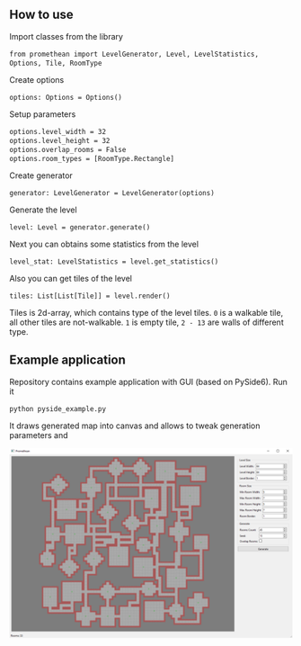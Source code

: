 ## How to use

Import classes from the library

```
from promethean import LevelGenerator, Level, LevelStatistics, Options, Tile, RoomType
```

Create options

```
options: Options = Options()
```

Setup parameters

```
options.level_width = 32
options.level_height = 32
options.overlap_rooms = False
options.room_types = [RoomType.Rectangle]
```

Create generator

```
generator: LevelGenerator = LevelGenerator(options)
```

Generate the level

```
level: Level = generator.generate()
```

Next you can obtains some statistics from the level

```
level_stat: LevelStatistics = level.get_statistics()
```

Also you can get tiles of the level

```
tiles: List[List[Tile]] = level.render()
```

Tiles is 2d-array, which contains type of the level tiles. ```0``` is a walkable tile, all other tiles are not-walkable. ```1``` is empty tile, ```2 - 13``` are walls of different type.


## Example application

Repository contains example application with GUI (based on PySide6). Run it

```
python pyside_example.py
```

It draws generated map into canvas and allows to tweak generation parameters and 

![Application example](../images/app_01.png?raw=true)
